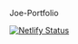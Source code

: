 Joe-Portfolio

[![Netlify Status](https://api.netlify.com/api/v1/badges/512a6f1b-1faa-47ea-8718-9c917e4f8d5a/deploy-status)](https://app.netlify.com/sites/joebentley-portfolio/deploys)